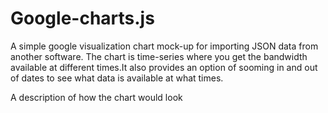 # Google-charts.js
A simple google visualization chart mock-up for importing JSON data from another software. The chart is time-series where you get the bandwidth available at different times.It also provides an option of sooming in and out of dates to see what data is available at what times.

A description of how the chart would look


